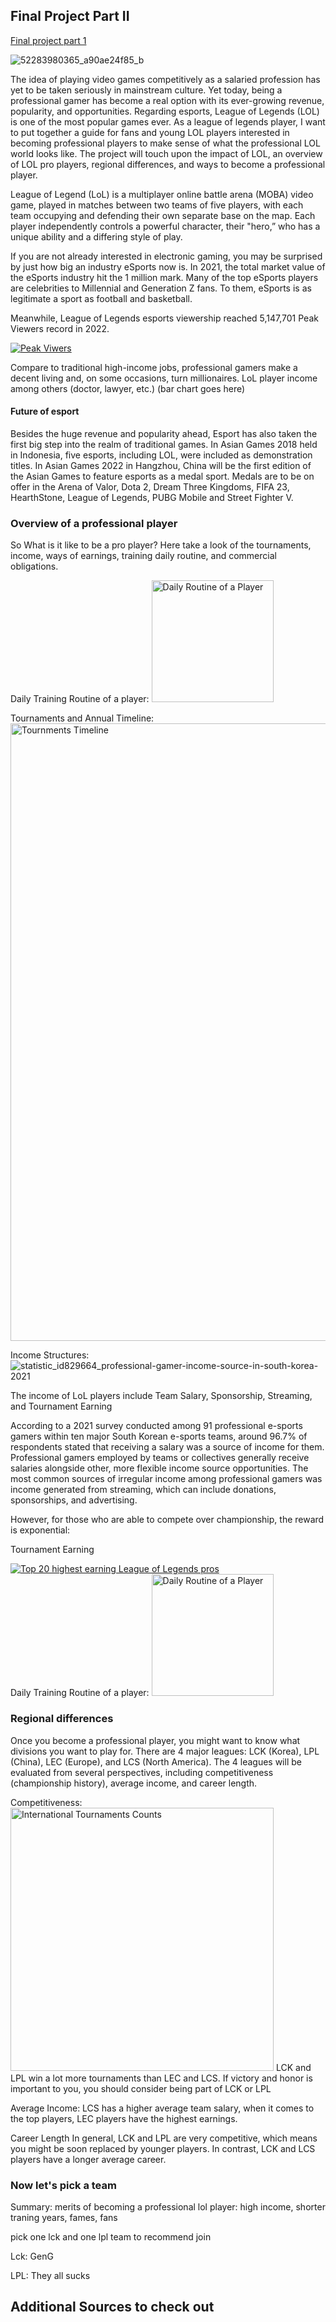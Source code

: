 ## Final Project Part II

[Final project part 1](/final-project-part1.md)


![52283980365_a90ae24f85_b](https://user-images.githubusercontent.com/101654251/205191260-bc488551-a8b3-4ffd-bcdf-db6dc7bce7d1.jpg)

The idea of playing video games competitively as a salaried profession has yet to be taken seriously in mainstream culture. Yet today, being a professional gamer has become a real option with its ever-growing revenue, popularity, and opportunities. Regarding esports, League of Legends (LOL) is one of the most popular games ever. As a league of legends player, I want to put together a guide for fans and young LOL players interested in becoming professional players to make sense of what the professional LOL world looks like. The project will touch upon the impact of LOL, an overview of LOL pro players, regional differences, and ways to become a professional player.

League of Legend (LoL) is a multiplayer online battle arena (MOBA) video game, played in matches between two teams of five players, with each team occupying and defending their own separate base on the map. Each player independently controls a powerful character, their "hero,” who has a unique ability and a differing style of play. 

If you are not already interested in electronic gaming, you may be surprised by just how big an industry eSports now is. In 2021, the total market value of the eSports industry hit the 1 million mark. Many of the top eSports players are celebrities to Millennial and Generation Z fans. To them, eSports is as legitimate a sport as football and basketball. 

<div class="flourish-embed flourish-chart" data-src="visualisation/12028909"><script src="https://public.flourish.studio/resources/embed.js"></script></div>

Meanwhile, League of Legends esports viewership reached 5,147,701 Peak Viewers record in 2022.

<div class='tableauPlaceholder' id='viz1669294714749' style='position: relative'><noscript><a href='#'><img alt='Peak Viwers ' src='https:&#47;&#47;public.tableau.com&#47;static&#47;images&#47;LO&#47;LOLPeakViwers&#47;Sheet1&#47;1_rss.png' style='border: none' /></a></noscript><object class='tableauViz'  style='display:none;'><param name='host_url' value='https%3A%2F%2Fpublic.tableau.com%2F' /> <param name='embed_code_version' value='3' /> <param name='site_root' value='' /><param name='name' value='LOLPeakViwers&#47;Sheet1' /><param name='tabs' value='no' /><param name='toolbar' value='yes' /><param name='static_image' value='https:&#47;&#47;public.tableau.com&#47;static&#47;images&#47;LO&#47;LOLPeakViwers&#47;Sheet1&#47;1.png' /> <param name='animate_transition' value='yes' /><param name='display_static_image' value='yes' /><param name='display_spinner' value='yes' /><param name='display_overlay' value='yes' /><param name='display_count' value='yes' /><param name='language' value='en-US' /></object></div>  

Compare to traditional high-income jobs, professional gamers make a decent living and, on some occasions, turn millionaires.
LoL player income among others (doctor, lawyer, etc.)
(bar chart goes here)

#### Future of esport 
Besides the huge revenue and popularity ahead, Esport has also taken the first big step into the realm of traditional games. In Asian Games 2018 held in Indonesia, five esports, including LOL, were included as demonstration titles. In Asian Games 2022 in Hangzhou, China will be the first edition of the Asian Games to feature esports as a medal sport. Medals are to be on offer in the Arena of Valor, Dota 2, Dream Three Kingdoms, FIFA 23, HearthStone, League of Legends, PUBG Mobile and Street Fighter V.

### Overview of a professional player
So What is it like to be a pro player? Here take a look of the tournaments,  income, ways of earnings, training daily routine, and commercial obligations.

Daily Training Routine of a player:
<img width="195" alt="Daily Routine of a Player" src="https://user-images.githubusercontent.com/101654251/203791955-517d3fac-1981-4781-8b19-47de5a13eea9.png">

Tournaments and Annual Timeline:
<img width="988" alt="Tournments Timeline" src="https://user-images.githubusercontent.com/101654251/203791270-11df07d0-7fbc-444d-aca3-8e15659122b7.png">

Income Structures:
![statistic_id829664_professional-gamer-income-source-in-south-korea-2021](https://user-images.githubusercontent.com/101654251/205203232-c8024398-9a9d-4dd2-9cd9-84e6d7439986.png)

The income of LoL players include Team Salary, Sponsorship, Streaming, and Tournament Earning

According to a 2021 survey conducted among 91 professional e-sports gamers within ten major South Korean e-sports teams, around 96.7% of respondents stated that receiving a salary was a source of income for them. Professional gamers employed by teams or collectives generally receive salaries alongside other, more flexible income source opportunities. The most common sources of irregular income among professional gamers was income generated from streaming, which can include donations, sponsorships, and advertising.

However, for those who are able to compete over championship, the reward is exponential:

Tournament Earning
<div class='tableauPlaceholder' id='viz1669295155235' style='position: relative'><noscript><a href='#'><img alt='Top 20 highest earning League of Legends pros ' src='https:&#47;&#47;public.tableau.com&#47;static&#47;images&#47;To&#47;Top20highestearningleagueoflegendspros&#47;Sheet1&#47;1_rss.png' style='border: none' /></a></noscript><object class='tableauViz'  style='display:none;'><param name='host_url' value='https%3A%2F%2Fpublic.tableau.com%2F' /> <param name='embed_code_version' value='3' /> <param name='site_root' value='' /><param name='name' value='Top20highestearningleagueoflegendspros&#47;Sheet1' /><param name='tabs' value='no' /><param name='toolbar' value='yes' /><param name='static_image' value='https:&#47;&#47;public.tableau.com&#47;static&#47;images&#47;To&#47;Top20highestearningleagueoflegendspros&#47;Sheet1&#47;1.png' /> <param name='animate_transition' value='yes' /><param name='display_static_image' value='yes' /><param name='display_spinner' value='yes' /><param name='display_overlay' value='yes' /><param name='display_count' value='yes' /><param name='language' value='en-US' /><param name='filter' value='publish=yes' /></object></div>             
Daily Training Routine of a player:
<img width="195" alt="Daily Routine of a Player" src="https://user-images.githubusercontent.com/101654251/203791955-517d3fac-1981-4781-8b19-47de5a13eea9.png">


### Regional differences
Once you become a professional player, you might want to know what divisions you want to play for. There are 4 major leagues: LCK (Korea), LPL (China), LEC (Europe), and LCS (North America). The 4 leagues will be evaluated from several perspectives, including competitiveness (championship history), average income, and career length.

Competitiveness:
<img width="421" alt="International Tournaments Counts" src="https://user-images.githubusercontent.com/101654251/203792354-050c783f-6c96-4cdc-aeda-825511f279d9.png">
LCK and LPL win a lot more tournaments than LEC and LCS. If victory and honor is important to you, you should consider being part of LCK or LPL

Average Income: LCS has a higher average team salary, when it comes to the top players, LEC players have the highest earnings. 

Career Length
In general, LCK and LPL are very competitive, which means you might be soon replaced by younger players. In contrast, LCK and LCS players have a longer average career.

### Now let's pick a team
Summary: merits of becoming a professional lol player: high income, shorter traning years, fames, fans

pick one lck and one lpl team to recommend join

Lck: GenG

LPL: They all sucks


## Additional Sources to check out



